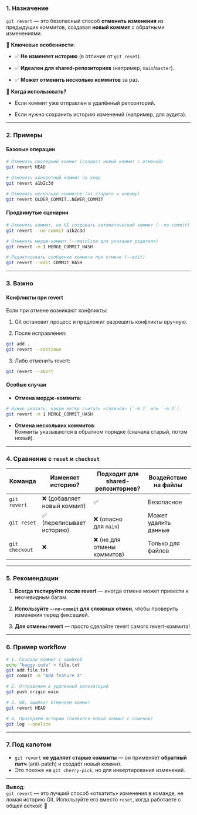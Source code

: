 ### **1. Назначение**

`git revert` — это безопасный способ **отменить изменения** из предыдущих коммитов, создавая **новый коммит** с обратными изменениями.

🔹 **Ключевые особенности**:

- ✅ **Не изменяет историю** (в отличие от `git reset`).
  
- ✅ **Идеален для shared-репозиториев** (например, `main`/`master`).
  
- ✅ **Может отменить несколько коммитов** за раз.

🔹 **Когда использовать?**

- Если коммит уже отправлен в удалённый репозиторий.
  
- Если нужно сохранить историю изменений (например, для аудита).

---
### **2. Примеры**

#### **Базовые операции**

```bash
# Отменить последний коммит (создаст новый коммит с отменой)
git revert HEAD

# Отменить конкретный коммит по хешу
git revert a1b2c3d

# Отменить несколько коммитов (от старого к новому)
git revert OLDER_COMMIT..NEWER_COMMIT
```

#### **Продвинутые сценарии**

```bash
# Отменить коммит, но НЕ создавать автоматический коммит (--no-commit)
git revert --no-commit a1b2c3d

# Отменить мердж-коммит (--mainline для указания родителя)
git revert -m 1 MERGE_COMMIT_HASH

# Редактировать сообщение коммита при отмене (--edit)
git revert --edit COMMIT_HASH
```

---
### **3. Важно**

#### **Конфликты при revert**

Если при отмене возникают конфликты:

1. Git остановит процесс и предложит разрешить конфликты вручную.
   
2. После исправления:
```bash
git add .
git revert --continue
```

3. Либо отменить revert:
```bash
git revert --abort
```

#### **Особые случаи**

- **Отмена мердж-коммита**:  
```bash
# Нужно указать, какую ветку считать «главной» (`-m 1` или `-m 2`).
git revert -m 1 MERGE_COMMIT_HASH
```
- **Отмена нескольких коммитов**:  
    Коммиты указываются в обратном порядке (сначала старый, потом новый).

---
### **4. Сравнение с `reset` и `checkout`**

|Команда|Изменяет историю?|Подходит для shared-репозиториев?|Воздействие на файлы|
|---|---|---|---|
|`git revert`|❌ (добавляет новый коммит)|✅|Безопасное|
|`git reset`|✅ (переписывает историю)|❌ (опасно для `main`)|Может удалить данные|
|`git checkout`|❌|❌ (не для отмены коммитов)|Только для файлов|

---
### **5. Рекомендации**

1. **Всегда тестируйте после revert** — иногда отмена может привести к неочевидным багам.
   
2. **Используйте `--no-commit` для сложных отмен**, чтобы проверить изменения перед фиксацией.
   
3. **Для отмены revert** — просто сделайте revert самого revert-коммита!

---
### **6. Пример workflow**

```bash
# 1. Создали коммит с ошибкой
echo "buggy code" > file.txt
git add file.txt
git commit -m "Add feature X"

# 2. Отправляем в удалённый репозиторий
git push origin main

# 3. Ой, ошибка! Отменяем коммит
git revert HEAD

# 4. Проверяем историю (появился новый коммит с отменой)
git log --oneline
```

---
### **7. Под капотом**

- `git revert` **не удаляет старые коммиты** — он применяет **обратный патч** (anti-patch) и создаёт новый коммит.
- Это похоже на `git cherry-pick`, но для инвертирования изменений.
---

**Вывод**:  
`git revert` — это лучший способ «откатить» изменения в команде, не ломая историю Git. Используйте его вместо `reset`, когда работаете с общей веткой! 🚀